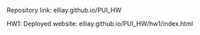 Repository link: elliay.github.io/PUI_HW

HW1:
Deployed website: elliay.github.io/PUI_HW/hw1/index.html
